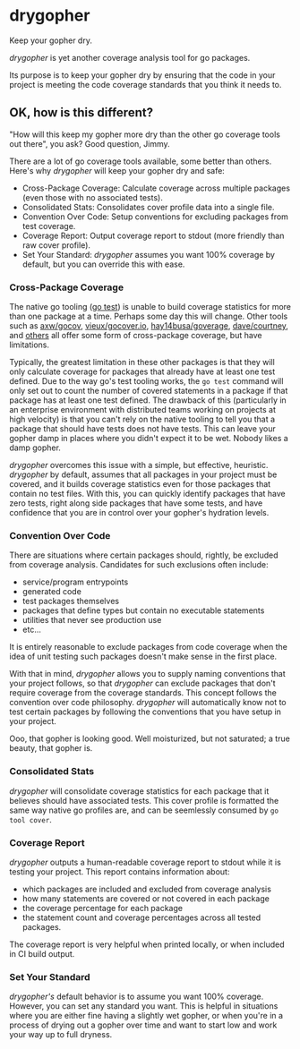 # drygopher
Keep your gopher dry.

*drygopher* is yet another coverage analysis tool for go packages.

Its purpose is to keep your gopher dry by ensuring that the code in your project is meeting the code coverage standards that you think it needs to.

## OK, how is this different?
"How will this keep my gopher more dry than the other go coverage tools out there", you ask?
Good question, Jimmy.

There are a lot of go coverage tools available, some better than others. Here's why *drygopher* will keep your gopher dry and safe:

* Cross-Package Coverage: Calculate coverage across multiple packages (even those with no associated tests).
* Consolidated Stats: Consolidates cover profile data into a single file.
* Convention Over Code: Setup conventions for excluding packages from test coverage.
* Coverage Report: Output coverage report to stdout (more friendly than raw cover profile).
* Set Your Standard: *drygopher* assumes you want 100% coverage by default, but you can override this with ease.

### Cross-Package Coverage
The native go tooling ([go test](https://golang.org/cmd/go/#hdr-Test_packages)) is unable to build coverage statistics for more than one package at a time. Perhaps some day this will change. 
Other tools such as [axw/gocov](https://github.com/axw/gocov), [vieux/gocover.io](https://github.com/vieux/gocover.io),  [hay14busa/goverage](https://github.com/vieux/gocover.io), [dave/courtney](https://github.com/dave/courtney), and [others](https://github.com/search?l=Go&o=desc&p=1&q=go+coverage&s=stars&type=Repositories) all offer some form of cross-package coverage, but have limitations.

Typically, the greatest limitation in these other packages is that they will only calculate coverage for packages that already have at least one test defined. Due to the way go's test tooling works, the `go test` command will only set out to count the number of covered statements in a package if that package has at least one test defined. The drawback of this (particularly in an enterprise environment with distributed teams working on projects at high velocity) is that you can't rely on the native tooling to tell you that a package that should have tests does not have tests. This can leave your gopher damp in places where you didn't expect it to be wet. Nobody likes a damp gopher.

*drygopher* overcomes this issue with a simple, but effective, heuristic. *drygopher* by default, assumes that all packages in your project must be covered, and it builds coverage statistics even for those packages that contain no test files. With this, you can quickly identify packages that have zero tests, right along side packages that have some tests, and have confidence that you are in control over your gopher's hydration levels.

### Convention Over Code

There are situations where certain packages should, rightly, be excluded from coverage analysis. Candidates for such exclusions often include:
* service/program entrypoints
* generated code
* test packages themselves
* packages that define types but contain no executable statements
* utilities that never see production use
* etc...

It is entirely reasonable to exclude packages from code coverage when the idea of unit testing such packages doesn't make sense in the first place.

With that in mind, *drygopher* allows you to supply naming conventions that your project follows, so that *drygopher* can exclude packages that don't require coverage from the coverage standards. This concept follows the convention over code philosophy. *drygopher* will automatically know not to test certain packages by following the conventions that you have setup in your project. 

Ooo, that gopher is looking good. Well moisturized, but not saturated; a true beauty, that gopher is.

### Consolidated Stats
*drygopher* will consolidate coverage statistics for each package that it believes should have associated tests. This cover profile is formatted the same way native go profiles are, and can be seemlessly consumed by `go tool cover`.

### Coverage Report
*drygopher* outputs a human-readable coverage report to stdout while it is testing your project. This report contains information about:
* which packages are included and excluded from coverage analysis
* how many statements are covered or not covered in each package
* the coverage percentage for each package
* the statement count and coverage percentages across all tested packages.

The coverage report is very helpful when printed locally, or when included in CI build output.

### Set Your Standard
*drygopher's* default behavior is to assume you want 100% coverage. However, you can set any standard you want. This is helpful in situations where you are either fine having a slightly wet gopher, or when you're in a process of drying out a gopher over time and want to start low and work your way up to full dryness.